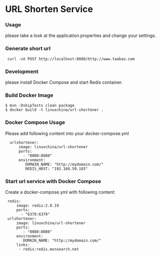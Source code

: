 URL Shorten Service
========================================

### Usage 
please take a look at the application.properties and change your settings.

### Generate short url

     curl -vX POST http://localhost:8080/http://www.taobao.com

### Development
please install Docker Compose and start Redis container.

### Build Docker Image

    $ mvn -DskipTests clean package
    $ docker build -t linuxchina/url-shortener . 

### Docker Compose Usage
Please add following content into your docker-compose.yml

      urlshortener:
          image: linuxchina/url-shortener
          ports:
            - "8080:8080"
          environment:
             DOMAIN_NAME: "http://mydomain.com/"
             REDIS_HOST: "192.168.59.103"

### Start url service with Docker Compose
Create a docker-compose.yml with following content: 

     redis:
         image: redis:2.8.19
         ports:
           - "6379:6379"
     urlshortener:
         image: linuxchina/url-shortener
         ports:
            - "8080:8080"
         environment:
            DOMAIN_NAME: "http://mydomain.com/"
         links:
          - redis:redis.mvnsearch.net
